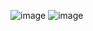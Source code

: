 ![image](https://github.com/SkyNet057/Dashboard/assets/130498083/db38e8fa-4588-4183-9328-20962f802f0a)
![image](https://github.com/SkyNet057/Dashboard/assets/130498083/7764db09-9eec-4f5f-8738-21fa13a67478)


